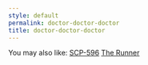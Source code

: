 ```yaml
---
style: default
permalink: doctor-doctor-doctor
title: doctor-doctor-doctor
---
```

You may also like:
[SCP-596](http://scp-wiki.net/scp-596)
[The Runner](http://scp-wiki.net/the-runner)